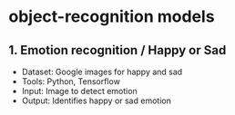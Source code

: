 # object-recognition models

## 1. Emotion recognition / Happy or Sad
* Dataset: Google images for happy and sad
* Tools: Python, Tensorflow
* Input: Image to detect emotion
* Output: Identifies happy or sad emotion